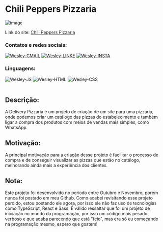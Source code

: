 # Chili Peppers Pizzaria

![image](https://user-images.githubusercontent.com/89321125/153483045-be0f18fe-44e0-4229-a585-d08b1a411e02.png)

Link do site: <a href="https://chili-peppers-pizzaria.netlify.app/">Chili Peppers Pizzaria</a>

### Contatos e redes sociais:
<div style="display: inline_block">
  <a href="mailto:wesleyara.contato@gmail.com"><img alt="Wesley-GMAIL" src="https://img.shields.io/badge/Gmail-D14836?style=for-the-badge&logo=gmail&logoColor=white"></a>
  <a href="https://www.linkedin.com/in/wesley-gomes-de-araújo-534a66221/"><img alt="Wesley-LINKE" src="https://img.shields.io/badge/LinkedIn-0077B5?style=for-the-badge&logo=linkedin&logoColor=white"></a>
  <a href="https://www.instagram.com/wesleyaraujo_w/"><img alt="Wesley-INSTA" src="https://img.shields.io/badge/Instagram-E4405F?style=for-the-badge&logo=instagram&logoColor=white"></a> 
</div>

### Linguagens:
<div style="display: inline_block;">
  <img alt="Wesley-JS" src="https://img.shields.io/badge/JavaScript-323330?style=for-the-badge&logo=javascript&logoColor=F7DF1E">
  <img alt="Wesley-HTML" src="https://img.shields.io/badge/HTML5-E34F26?style=for-the-badge&logo=html5&logoColor=white">
  <img alt="Wesley-CSS" src="https://img.shields.io/badge/CSS3-1572B6?style=for-the-badge&logo=css3&logoColor=white">
</div>
<br>

## Descrição:
A Delivery Pizzaria é um projeto de criação de um site para uma pizzaria, onde podemos criar um catálogo das pizzas do estabelecimento e também ligar a compra dos produtos com meios de vendas mais simples, como WhatsApp.

## Motivação:
A principal motivação para a criação desse projeto é facilitar o processo de compra e de conseguir visualizar as pizzas que estão no catálogo, melhorando ainda mais a experiência dos clientes.

## Nota:
Este projeto foi desenvolvido no período entre Outubro e Novembro, porém nunca foi postado em meu Github. Como acabei revisitando esse projeto perdido, estou postando ele agora, por isso ele não faz uso de tecnologias como TypeScript, React e Sass. É válido ressaltar que foi um projeto de iniciação no mundo da programação, por isso um código mais pesado, verboso e que acaba parecendo que está "feio", mas era só eu começando na programação mesmo, espero que gostem!
